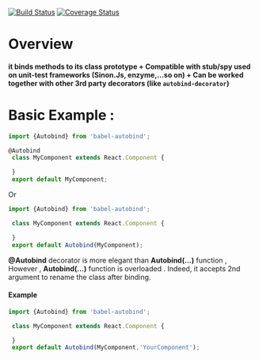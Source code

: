 [![Build Status](https://travis-ci.org/abdennour/babel-autobind.svg?branch=master)](https://travis-ci.org/abdennour/babel-autobind)
[![Coverage Status](https://coveralls.io/repos/github/abdennour/babel-autobind/badge.svg?branch=master)](https://coveralls.io/github/abdennour/babel-autobind?branch=master)

# Overview

#### it binds methods  to its class prototype + Compatible with stub/spy used on unit-test frameworks (Sinon.Js, enzyme,...so on) + Can be worked together with other 3rd party decorators (like `autobind-decorator`)


# Basic Example :

```js
import {Autobind} from 'babel-autobind';

@Autobind
 class MyComponent extends React.Component {

 }
 export default MyComponent;
```

Or

```js
import {Autobind} from 'babel-autobind';

 class MyComponent extends React.Component {

 }
 export default Autobind(MyComponent);
```


**@Autobind** decorator is more elegant  than **Autobind(...)** function , However ,  **Autobind(...)** function is overloaded . Indeed, it accepts 2nd argument to rename the class after binding.

#### Example

```js
import {Autobind} from 'babel-autobind';

 class MyComponent extends React.Component {

 }
 export default Autobind(MyComponent,'YourComponent');
```
